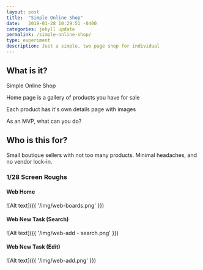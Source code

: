 ```yaml
---
layout: post
title:  "Simple Online Shop"
date:   2019-01-28 10:29:51 -0400
categories: jekyll update
permalink: /simple-online-shop/
type: experiment
description: Just a simple, two page shop for individual
---
```

## What is it?

Simple Online Shop 

Home page is a gallery of products you have for sale

Each product has it's own details page with images

As an MVP, what can you do?

## Who is this for?
Small boutique sellers with not too many products. Minimal headaches, and no vendor lock-in.

### 1/28 Screen Roughs

#### Web Home
![Alt text]({{ '/img/web-boards.png' }})

#### Web New Task (Search)
![Alt text]({{ '/img/web-add - search.png' }})

#### Web New Task (Edit)
![Alt text]({{ '/img/web-add.png' }})
